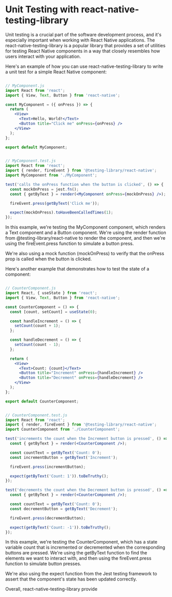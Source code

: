# Unit Testing with react-native-testing-library

Unit testing is a crucial part of the software development process, and it's especially important when working with React Native applications. The react-native-testing-library is a popular library that provides a set of utilities for testing React Native components in a way that closely resembles how users interact with your application.

Here's an example of how you can use react-native-testing-library to write a unit test for a simple React Native component:

```jsx

// MyComponent.js
import React from 'react';
import { View, Text, Button } from 'react-native';

const MyComponent = ({ onPress }) => {
  return (
    <View>
      <Text>Hello, World!</Text>
      <Button title="Click me" onPress={onPress} />
    </View>
  );
};

export default MyComponent;
```
```jsx

// MyComponent.test.js
import React from 'react';
import { render, fireEvent } from '@testing-library/react-native';
import MyComponent from './MyComponent';

test('calls the onPress function when the button is clicked', () => {
  const mockOnPress = jest.fn();
  const { getByText } = render(<MyComponent onPress={mockOnPress} />);

  fireEvent.press(getByText('Click me'));

  expect(mockOnPress).toHaveBeenCalledTimes(1);
});
```

In this example, we're testing the MyComponent component, which renders a Text component and a Button component. We're using the render function from @testing-library/react-native to render the component, and then we're using the fireEvent.press function to simulate a button press.

We're also using a mock function (mockOnPress) to verify that the onPress prop is called when the button is clicked.

Here's another example that demonstrates how to test the state of a component:

```jsx

// CounterComponent.js
import React, { useState } from 'react';
import { View, Text, Button } from 'react-native';

const CounterComponent = () => {
  const [count, setCount] = useState(0);

  const handleIncrement = () => {
    setCount(count + 1);
  };

  const handleDecrement = () => {
    setCount(count - 1);
  };

  return (
    <View>
      <Text>Count: {count}</Text>
      <Button title="Increment" onPress={handleIncrement} />
      <Button title="Decrement" onPress={handleDecrement} />
    </View>
  );
};

export default CounterComponent;
```

```jsx

// CounterComponent.test.js
import React from 'react';
import { render, fireEvent } from '@testing-library/react-native';
import CounterComponent from './CounterComponent';

test('increments the count when the Increment button is pressed', () => {
  const { getByText } = render(<CounterComponent />);

  const countText = getByText('Count: 0');
  const incrementButton = getByText('Increment');

  fireEvent.press(incrementButton);

  expect(getByText('Count: 1')).toBeTruthy();
});

test('decrements the count when the Decrement button is pressed', () => {
  const { getByText } = render(<CounterComponent />);

  const countText = getByText('Count: 0');
  const decrementButton = getByText('Decrement');

  fireEvent.press(decrementButton);

  expect(getByText('Count: -1')).toBeTruthy();
});
```

In this example, we're testing the CounterComponent, which has a state variable count that is incremented or decremented when the corresponding buttons are pressed. We're using the getByText function to find the elements we want to interact with, and then using the fireEvent.press function to simulate button presses.

We're also using the expect function from the Jest testing framework to assert that the component's state has been updated correctly.

Overall, react-native-testing-library provide